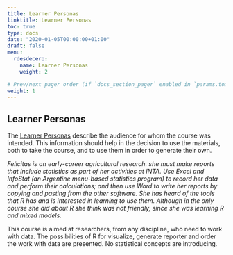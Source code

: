 ```yaml
---
title: Learner Personas
linktitle: Learner Personas
toc: true
type: docs
date: "2020-01-05T00:00:00+01:00"
draft: false
menu:
  rdesdecero:
    name: Learner Personas
    weight: 2

# Prev/next pager order (if `docs_section_pager` enabled in `params.toml`)
weight: 1
---
```



## Learner Personas

The [Learner Personas](http://teachtogether.tech/#s:process-personas) describe the audience for whom the course was intended. This information should help in the decision to use the materials, both to take the course, and to use them in order to generate their own.

_Felicitas is an early-career agricultural research. she must make reports that include statistics as part of her activities at INTA. Use Excel and InfoStat (an Argentine menu-based statistics program) to record her data and perform their calculations; and then use Word to write her reports by copying and pasting from the other software.
She has heard of the tools that R has and is interested in learning to use them. Although in the only course she did about R she think was not friendly, since she was learning R and mixed models._

This course is aimed at researchers, from any discipline, who need to work with data. The possibilities of R for visualize, generate reporter and order the work with data are presented. No statistical concepts are introducing.
